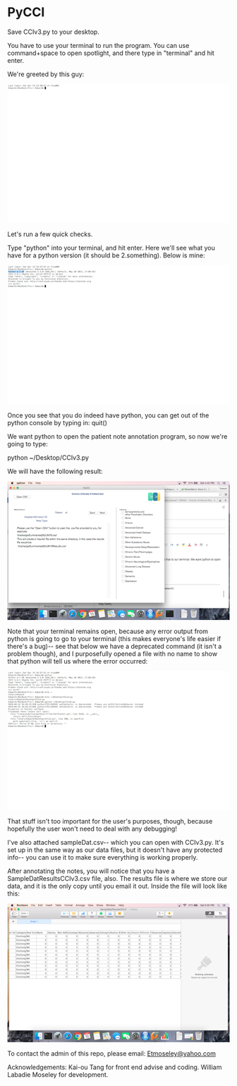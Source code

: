 # PyCCI

Save CCIv3.py to your desktop.

You have to use your terminal to run the program. You can use command+space to open spotlight, and there type in "terminal" and hit enter.

We're greeted by this guy:

![alt text](https://github.com/EdwardMoseley/PyCCI/blob/master/images/img1.png "Terminal Window")

Let's run a few quick checks.

Type "python" into your terminal, and hit enter. Here we'll see what you have for a python version (it should be 2.something). Below is mine:

![alt text](https://github.com/EdwardMoseley/PyCCI/blob/master/images/img2.png "Python")

Once you see that you do indeed have python, you can get out of the python console by typing in:
quit()

We want python to open the patient note annotation program, so now we're going to type:

python ~/Desktop/CCIv3.py

We will have the following result:

![alt text](https://github.com/EdwardMoseley/PyCCI/blob/master/images/img3.png "PyCCI")

Note that your terminal remains open, because any error output from python is going to go to your terminal (this makes everyone's life easier if there's a bug)-- see that below we have a deprecated command (it isn't a problem though), and I purposefully opened a file with no name to show that python will tell us where the error occurred:

![alt text](https://github.com/EdwardMoseley/PyCCI/blob/master/images/img4.png "Terminal Window")

That stuff isn't too important for the user's purposes, though, because hopefully the user won't need to deal with any debugging!

I've also attached sampleDat.csv-- which you can open with CCIv3.py. It's set up in the same way as our data files, but it doesn't have any protected info-- you can use it to make sure everything is working properly.

After annotating the notes, you will notice that you have a SampleDatResultsCCIv3.csv file, also. The results file is where we store our data, and it is the only copy until you email it out. Inside the file will look like this:

![alt text](https://github.com/EdwardMoseley/PyCCI/blob/master/images/img5.png "Terminal Window")

To contact the admin of this repo, please email:
Etmoseley@yahoo.com

Acknowledgements:
Kai-ou Tang for front end advise and coding.
William Labadie Moseley for development.

